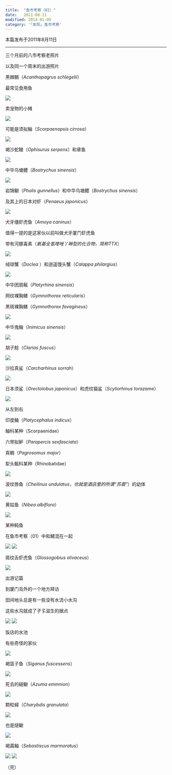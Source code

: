 ```yaml
---
title:  "鱼市考察（02）"
date:   2011-08-11
modified: 2014-01-05
category: '｢发现｣ 鱼市考察'
---
```


本篇发布于2011年8月11日

---

三个月前的八市考察老照片

以及同一个周末的出游照片

黑棘鲷（<i>Acanthopagrus schlegelii</i>）

最常见食用鱼

<img class='disc' src='https://i.postimg.cc/0jNXqRyn/25.jpg'>

卖宠物的小摊

<img class='disc' src='https://i.postimg.cc/BvxVTBzT/26.jpg'>

可能是须拟鲉（<i>Scorpaenopsis cirrosa</i>）

<img class='disc' src='https://i.postimg.cc/286MsvqY/27.jpg'>

褐沙蛇鳗（<i>Ophisurus serpens</i>）和章鱼

<img class='disc' src='https://i.postimg.cc/7LvRJWKP/28.jpg'>

中华乌塘鳢（<i>Bostrychus sinensis</i>）

<img class='disc' src='https://i.postimg.cc/yYbtsd9Z/29.jpg'>

岩锦鳚（<i>Pholis gunnellus</i>）和中华乌塘鳢（<i>Bostrychus sinensis</i>）

及其上的日本对虾（<i>Penaeus japonicus</i>）

<img class='disc' src='https://i.postimg.cc/ydsrvSqw/30.jpg'>

犬牙缰虾虎鱼（<i>Amoya caninus</i>）

值得一提的是这家伙以前叫做犬牙厦门虾虎鱼

带有河豚毒素（<i>氨基全氢喹唑丫啉型的化合物，简称TTX</i>）

<img class='disc' src='https://i.postimg.cc/ZRHsgK40/31.jpg'>

绒球蟹（<i>Doclea </i>）和逍遥馒头蟹（<i>Calappa philargius</i>）

<img class='disc' src='https://i.postimg.cc/Z5vgRSFD/32.jpg'>

中华团扇鳐（<i>Platyrhina sinensis</i>）

网纹裸胸鳝（<i>Gymnothorax reticularis</i>）

黑斑裸胸鳝（<i>Gymnothorax favagineus</i>）

<img class='disc' src='https://i.postimg.cc/fWHgfL8r/33.jpg'>

中华鬼鲉（<i>Inimicus sinensis</i>）

<img class='disc' src='https://i.postimg.cc/0jHWkW6s/34.jpg'>

胡子鲶（<i>Clarias fuscus</i>）

<img class='disc' src='https://i.postimg.cc/DwGjhcn9/35.jpg'>

沙拉真鲨（<i>Carcharhinus sorrah</i>）

<img class='disc' src='https://i.postimg.cc/rF3n7HXG/36.jpg'>

日本须鲨（<i>Orectolobus japonicus</i>）和虎纹猫鲨（<i>Scyliorhinus torazame</i>）

<img class='disc' src='https://i.postimg.cc/7YftskcY/37.jpg'>

从左到右

印度鲬（<i>Platycephalus indicus</i>）

鲉科某种（Scorpaenidae）

六带拟鲈（<i>Parapercis sexfasciata</i>）

真鲷（<i>Pagrosomus major</i>）

犁头鳐科某种（Rhinobatidae）

<img class='disc' src='https://i.postimg.cc/fbj8tT35/38.jpg'>

波纹唇鱼（<i>Cheilinus undulatus，也就是酒店里的所谓“苏眉”</i>）的幼体

<img class='disc' src='https://i.postimg.cc/k5djgt5B/39.jpg'>

黄姑鱼（<i>Nibea albiflora</i>）

<img class='disc' src='https://i.postimg.cc/B6SMx9H3/40.jpg'>

某种鲀鱼

在鱼市考察（01）中和鮶混在一起

<img class='disc' src='https://i.postimg.cc/260TGc7Z/41.jpg'>

<img class='disc' src='https://i.postimg.cc/90zbndLN/42.jpg'>

斑纹舌虾虎鱼（<i>Glossogobius olivaceus</i>）

<img class='disc' src='https://i.postimg.cc/2yJGR1Jj/43.jpg'>

出游记篇

到厦门岛外的一个地方拜访

田间地头总是有一些没有水流小水沟

这些水沟就成了孑孓滋生的据点

<img class='disc' src='https://i.postimg.cc/T2HCWsw8/44.jpg'>

<img class='disc' src='https://i.postimg.cc/DyJ5QcJS/45.jpg'>

饭店的水池

有些奇怪的家伙

<img class='disc' src='https://i.postimg.cc/Kv6f0gBJ/46.jpg'>

褐篮子鱼（<i>Siganus fuscessens</i>）

<img class='disc' src='https://i.postimg.cc/zBGFywYX/47.jpg'>

死去的繸鳚（<i>Azuma emmnion</i>）

<img class='disc' src='https://i.postimg.cc/bw1TWNR8/48.jpg'>

颗粒蟳（<i>Charybdis granulata</i>）

<img class='disc' src='https://i.postimg.cc/hGr04yw5/49.jpg'>

也是燧鳚

<img class='disc' src='https://i.postimg.cc/JhmqLVTX/50.jpg'>

褐菖鲉（<i>Sebastiscus marmoratus</i>）

<img class='disc' src='https://i.postimg.cc/ydpXcJ7h/51.jpg'>

<img class='disc' src='https://i.postimg.cc/MHc0DWGC/52.jpg'>

（完）
